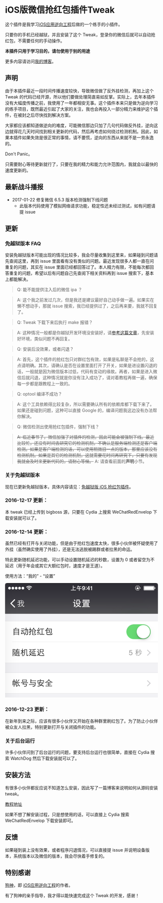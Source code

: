 # iOS版微信抢红包插件Tweak

这个插件是我学习[iOS应用逆向工程](https://www.amazon.cn/gp/product/B00VFDVY7E/ref=as_li_tf_tl?ie=UTF8&camp=536&creative=3200&creativeASIN=B00VFDVY7E&linkCode=as2&tag=buginux-23)后做的一个练手的小插件。

只要你的手机已经越狱，并且安装了这个 Tweak，登录你的微信后就可以自动抢红包，不需要任何的手动操作。

**本插件只用于学习目的，请勿使用于别的用途**

更多内容请访问[我的博客](http://www.swiftyper.com)。

## 声明

由于本插件最近一段时间传播速度较快，导致微信做了反外挂检测，再加上这个 Tweak 的代码已经开源，所以他们要做处理简直易如反掌。实际上，去年本插件没有大幅度传播之前，我使用了一年都相安无事。这个插件本来只是做为逆向学习的练手项目，既然最近引起了大家的关注，我也会再投入一部分精力来维护这个插件，在被封之后尽快找到解决方案。

大家都应该都知道做逆向的难度，可能微信那边只加了几句代码做反外挂，逆向这边就得花几天时间找到相关更新的代码，然后再考虑如何绕过检测机制。因此，如果本插件如果失效是很正常的事情，请不要慌，逆向的东西从来就不是一劳永逸的。

Don't Panic。

只需要耐心等待更新就行了，只要在我的精力和能力允许范围内，我就会以最快的速度更新的。

## 最新战斗播报

* 2017-01-22 修复微信 6.5.3 版本检测强制下线问题
  * 此版本代码使用了模拟网络请求功能，稳定性还未经过测试，如有问题请提 issue
 
## 更新

### 免越狱版本 FAQ

安装免越狱版本可能出现的情况比较多，我会尽量收集到这里来，如果碰到问题请先查阅这里，再到 issue 里面看有没有类似的问题。最近发现很多人都一直在问重复的问题，其实在 issue 里面已经都回答过了。本人精力有限，不能每次都回答重复的问题，希望以后有问题自己先查阅下相关资料再到 issue 搜索下，基本上都能解决。

> Q: 能不能提供注入后的微信 ipa ？

> A: 这个我之前发过几次，但是我还是建议最好自己动手做一遍。如果实在懒不想动手，那就 issue 搜索，我已经提供过了，之后再来要，我就不回复了。

> Q: Tweak 下载下来后执行 make 报错？

> A: 这种情况一般都是你越狱开发环境没安装好，请[参考这篇文章](http://www.swiftyper.com/2016/01/25/ios-tweak-install-guide/)，先安装好环境，类似问题不再回复。

> Q: 安装后没效果，或者闪退？

> A: 首先，这个插件的抢红包只对群红包有效，如果是私聊是不会抢的，这点请明确。其次，请确认是否在设置里面打开了开关，如果是进设置闪退的话，一般就是因为微信版本过低，代码有变动的缘故。再者，如果是进入微信后就闪退，这种情况就是你没有注入成功了，请对着教程再做一遍，确保每一步都是跟教程上一致的。

> Q: optool 编译不成功？

> A: 这个工具依赖得比较复杂，所以需要确认所有的依赖库都下载下来了。如果还是碰到问题，这种可以直接 Google 的，编译问题我这边没有办法帮你解决。

> Q: 微信检测出使用抢红包插件，强制下线？

> ~~A: 临近春节了，微信加强了对插件的检测，因此可能会被强制下线。最近比较忙，还没有时间去研究它的检测机制，不确认是服务端检测还是客户端检测。如果是客户端检测的话，可以使用稍微旧一点的版本，那里应该没有检测机制。如果是其它的检测机制，这就需要花时间再研究下，只要有发现我就会及时来更新代码的，请耐心等候。~~
> A: 请查看前面的**声明**小节。

### 关于免越狱版本

现在已更新免越狱版本，具体内容请见：[免越狱版 iOS 抢红包插件](http://www.swiftyper.com/2016/12/26/wechat-redenvelop-tweak-for-non-jailbroken-iphone)。

### 2016-12-17 更新：

本 tweak 已经上传到 bigboss 源，只要在 Cydia 上搜索 WeChatRedEnvelop 下载安装就可以了。

### 2016-12-14 更新：

虽然已经有打开与关闭功能，但是由于抢红包速度太快，很多小伙伴被怀疑使用了外挂（虽然确实使用了外挂），还是无法逃脱被踢群或者拉黑的命运。

特此更新随机延迟功能，可以手动设置随机延迟的秒数，设置为 0 或者留空为不延迟（用于年会或其它大额红包时，速度才是王道）。

使用方法：“我的” - “设置”

![RedEnvelopDelay](./ScreenShots/RedEnvelopDelayNew.png)

### 2016-12-23 更新：

在新年到来之际，应该有很多小伙伴又开始在各种群里刷红包了。为了防止小伙伴被众友人拉黑，特别更新打开与关闭插件的功能。

### 关于后台运行

许多小伙伴问到了后台运行的问题，要支持后台运行也很简单，直接在 Cydia 搜索 WatchDog 然后下载安装就可以了。


## 安装方法

有很多小伙伴都反应说不知道怎么安装，因此写了一篇博客来说明如何从源码安装 tweak。

[教程地址](http://www.swiftyper.com/2016/01/25/ios-tweak-install-guide/)

如果不想了解安装过程，只是想使用的话，可以直接上 Cydia 搜索 WeChatRedEnvelop 下载安装即可。

## 反馈

如果碰到装上没有效果，或者程序闪退情况，可以直接提 issue 并说明设备版本，系统版本以及微信的版本，我会尽快着手修复的。

## 特别感谢

[狗神](https://github.com/iosre)，即 [iOS应用逆向工程](https://www.amazon.cn/gp/product/B00VFDVY7E/ref=as_li_tf_tl?ie=UTF8&camp=536&creative=3200&creativeASIN=B00VFDVY7E&linkCode=as2&tag=buginux-23)的作者。

有了狗神的亲手指导，我才得以能快速完成这个 Tweak 的开发，感谢！


